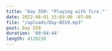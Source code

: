 ```yaml
---
title: 'Day 559: "Playing with fire."'
date: 2022-08-01 15:03:00 -07:00
file: "/uploads/Day-B559.mp3"
post: Day 559
duration: '00:04:44'
length: 4128238
---
```


